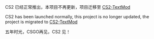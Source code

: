 CS2 已经正常推出，本项目不再更新，项目迁移至 [CS2-TextMod](https://github.com/hexgu/CS2-TextMod)

CS2 has been launched normally, this project is no longer updated, the project is migrated to [CS2-TextMod](https://github.com/hexgu/CS2-TextMod)


五年时光，CSGO再见，CS2 见！
